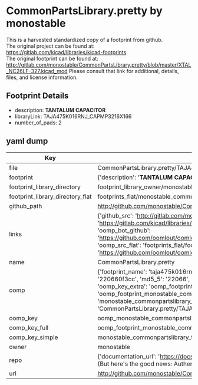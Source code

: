 # CommonPartsLibrary.pretty by monostable  
This is a harvested standardized copy of a footprint from github.  
The original project can be found at:  
https://gitlab.com/kicad/libraries/kicad-footprints  
The original footprint can be found at:
http://gitlab.com/monostable/CommonPartsLibrary.pretty/blob/master/XTAL_NC26LF-327.kicad_mod
Please consult that link for additional, details, files, and license information.  
## Footprint Details
* description: <b>TANTALUM CAPACITOR</b>  
* libraryLink: TAJA475K016RNJ_CAPMP3216X166  
* number_of_pads: 2  
## yaml dump  
| Key | Value |  
| --- | --- |  
| file | CommonPartsLibrary.pretty/TAJA475K016RNJ_CAPMP3216X166.kicad_mod |  
| footprint | {'description': '<b>TANTALUM CAPACITOR</b>', 'libraryLink': 'TAJA475K016RNJ_CAPMP3216X166', 'number_of_pads': 2} |  
| footprint_library_directory | footprint_library_owner/monostable_CommonPartsLibrary.pretty |  
| footprint_library_directory_flat | footprints_flat/monostable_commonpartslibrary_taja475k016rnj_capmp3216x166/working |  
| github_path | http://github.com/monostable/CommonPartsLibrary.pretty/blob/master/TAJA475K016RNJ_CAPMP3216X166.kicad_mod |  
| links | {'github_src': 'http://gitlab.com/monostable/CommonPartsLibrary.pretty/blob/master/XTAL_NC26LF-327.kicad_mod', 'github_src_repo': 'https://gitlab.com/kicad/libraries/kicad-footprints', 'oomp_bot': 'footprints/monostable_commonpartslibrary_taja475k016rnj_capmp3216x166/working', 'oomp_bot_github': 'https://github.com/oomlout/oomlout_oomp_footprint_bot/tree/main/footprints/monostable_commonpartslibrary_taja475k016rnj_capmp3216x166/working', 'oomp_src_flat': 'footprints_flat/footprints_flat/monostable_commonpartslibrary_taja475k016rnj_capmp3216x166/working', 'oomp_src_flat_github': 'https://github.com/oomlout/oomlout_oomp_footprint_src/tree/main/footprints_flat/monostable_commonpartslibrary_taja475k016rnj_capmp3216x166/working'} |  
| name | CommonPartsLibrary.pretty |  
| oomp | {'footprint_name': 'taja475k016rnj_capmp3216x166', 'library_name': 'commonpartslibrary', 'md5': '220660f3cccb3b43e406d587cae62579', 'md5_10': '220660f3cc', 'md5_5': '22066', 'md5_6': '220660', 'oomp_key': 'oomp_monostable_commonpartslibrary_taja475k016rnj_capmp3216x166', 'oomp_key_extra': 'oomp_footprint_monostable_commonpartslibrary_taja475k016rnj_capmp3216x166', 'oomp_key_full': 'oomp_footprint_monostable_commonpartslibrary_taja475k016rnj_capmp3216x166_220660', 'oomp_key_simple': 'monostable_commonpartslibrary_taja475k016rnj_capmp3216x166', 'original_filename': 'CommonPartsLibrary.pretty/TAJA475K016RNJ_CAPMP3216X166.kicad_mod', 'owner_name': 'monostable'} |  
| oomp_key | oomp_monostable_commonpartslibrary_taja475k016rnj_capmp3216x166 |  
| oomp_key_full | oomp_footprint_monostable_commonpartslibrary_taja475k016rnj_capmp3216x166 |  
| oomp_key_simple | monostable_commonpartslibrary_taja475k016rnj_capmp3216x166 |  
| owner | monostable |  
| repo | {'documentation_url': 'https://docs.github.com/rest/overview/resources-in-the-rest-api#rate-limiting', 'message': "API rate limit exceeded for 84.66.173.59. (But here's the good news: Authenticated requests get a higher rate limit. Check out the documentation for more details.)"} |  
| url | http://github.com/monostable/CommonPartsLibrary.pretty |  

